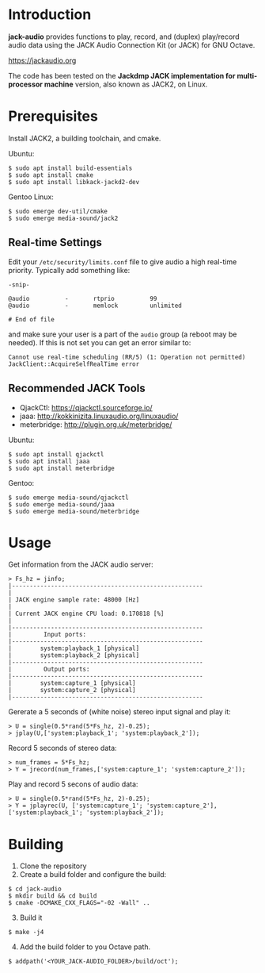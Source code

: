 # Introduction

**jack-audio** provides functions to play, record, and (duplex) play/record audio data using the
JACK Audio Connection Kit (or JACK) for GNU Octave.

https://jackaudio.org

The code has been tested on the **Jackdmp JACK implementation for multi-processor machine**
version, also known as JACK2, on Linux.

# Prerequisites

Install JACK2, a building toolchain, and cmake.

Ubuntu:

```
$ sudo apt install build-essentials
$ sudo apt install cmake
$ sudo apt install libkack-jackd2-dev
```

Gentoo Linux:

```
$ sudo emerge dev-util/cmake
$ sudo emerge media-sound/jack2
```

## Real-time Settings

Edit your `/etc/security/limits.conf` file to give audio a high real-time priority. Typically add something
like:

```
-snip-

@audio          -       rtprio          99
@audio          -       memlock         unlimited

# End of file
```

and make sure your user is a part of the `audio` group (a reboot may be needed). If this is not set you can
get an error similar to:
```
Cannot use real-time scheduling (RR/5) (1: Operation not permitted)
JackClient::AcquireSelfRealTime error
```

## Recommended JACK Tools

* QjackCtl: https://qjackctl.sourceforge.io/
* jaaa: http://kokkinizita.linuxaudio.org/linuxaudio/
* meterbridge: http://plugin.org.uk/meterbridge/

Ubuntu:
```
$ sudo apt install qjackctl
$ sudo apt install jaaa
$ sudo apt install meterbridge
```

Gentoo:
```
$ sudo emerge media-sound/qjackctl
$ sudo emerge media-sound/jaaa
$ sudo emerge media-sound/meterbridge
```

# Usage


Get information from the JACK audio server:

```
> Fs_hz = jinfo;
|------------------------------------------------------
|
| JACK engine sample rate: 48000 [Hz]
|
| Current JACK engine CPU load: 0.170818 [%]
|
|------------------------------------------------------
|         Input ports:
|------------------------------------------------------
|        system:playback_1 [physical]
|        system:playback_2 [physical]
|------------------------------------------------------
|         Output ports:
|------------------------------------------------------
|        system:capture_1 [physical]
|        system:capture_2 [physical]
|------------------------------------------------------
```

Gererate a 5 seconds of (white noise) stereo input signal and play it:

```
> U = single(0.5*rand(5*Fs_hz, 2)-0.25);
> jplay(U,['system:playback_1'; 'system:playback_2']);
```

Record 5 seconds of stereo data:

```
> num_frames = 5*Fs_hz;
> Y = jrecord(num_frames,['system:capture_1'; 'system:capture_2']);
```

Play and record 5 secons of audio data:

```
> U = single(0.5*rand(5*Fs_hz, 2)-0.25);
> Y = jplayrec(U, ['system:capture_1'; 'system:capture_2'], ['system:playback_1'; 'system:playback_2']);
```

# Building

1. Clone the repository
2. Create a build folder and configure the build:

```
$ cd jack-audio
$ mkdir build && cd build
$ cmake -DCMAKE_CXX_FLAGS="-02 -Wall" ..
```

3. Build it

```
$ make -j4
```

4. Add the build folder to you Octave path.

```
$ addpath('<YOUR_JACK-AUDIO_FOLDER>/build/oct');
```
